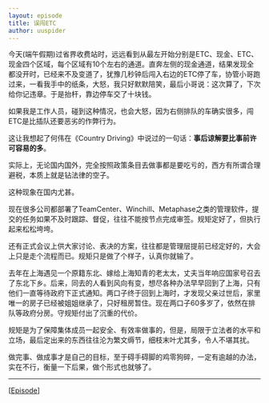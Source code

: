```yaml
---
layout: episode
title: 误闯ETC
author: uuspider
---
```

今天(端午假期)过省界收费站时，远远看到从最左开始分别是ETC、现金、ETC、现金四个区域，每个区域有10个左右的通道。直奔左侧的现金通道，结果发现全都没开时，已经来不及变道了，犹豫几秒钟后闯入右边的ETC停了车，协管小哥跑过来，一看我手中的纸条，大怒，我只好默默陪笑，最后小哥说：这次算了，下次给你记违章。于是抬杆，靠边停车交了十块钱。

如果我是工作人员，碰到这种情况，也会大怒，因为右侧排队的车确实很多，闯ETC是比插队还要恶劣的作弊行为。

这让我想起了何伟在《Country Driving》中说过的一句话：**事后谅解要比事前许可容易的多**。

实际上，无论国内国外，完全按照政策条目去做事都是要吃亏的，西方有所谓合理避税，本质上就是钻法律的空子。

这种现象在国内尤甚。

现在很多公司都部署了TeamCenter、Winchill、Metaphase之类的管理软件，提交的任务如果不及时跟踪、督促，往往不能按节点完成审签。规矩定好了，但执行起来松松垮垮。

还有正式会议上供大家讨论、表决的方案，往往都是管理层提前已经定好的，大会上只是走个流程而已。规矩只是做了个样子，认真你就输了。

去年在上海遇见一个原籍东北、嫁给上海知青的老太太，丈夫当年响应国家号召去了东北下乡。后来，同去的人看到风向有变，想尽各种办法早早回到了上海，只有他们一直等待政府下正式通知。两口子终于回到上海时，才发现父亲过世后，家里唯一的房子已经被姐姐继承了，只好租房暂住。现在两口子60多岁了，依然在排队等政府分房。守规矩付出了沉重的代价。

规矩是为了保障集体成员一起安全、有效率做事的，但是，局限于立法者的水平和立场，最后定出来的东西往往沦为繁文缛节，细枝末叶尤其多，令人不堪其扰。

做完事、做成事才是自己的目标，至于碍手碍脚的鸡零狗碎，一定有逾越的办法，实在不行，衡量一下后果，做个形式也就够了。

***

[[Episode][episode]]

[episode]:http://about.uuspider.com/2019/06/02/episodeindex.html
